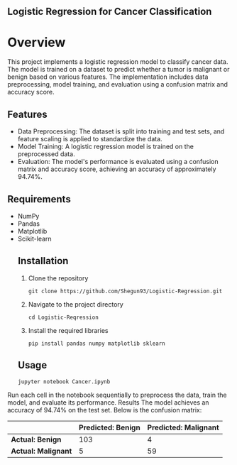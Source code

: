 ## Logistic Regression for Cancer Classification
# Overview
This project implements a logistic regression model to classify cancer data. The model is trained on a dataset to predict whether a tumor is malignant or benign based on various features. The implementation includes data preprocessing, model training, and evaluation using a confusion matrix and accuracy score.

## Features
- Data Preprocessing: The dataset is split into training and test sets, and feature scaling is applied to standardize the data.
- Model Training: A logistic regression model is trained on the preprocessed data.
- Evaluation: The model's performance is evaluated using a confusion matrix and accuracy score, achieving an accuracy of approximately 94.74%.
## Requirements
- NumPy
- Pandas
- Matplotlib
- Scikit-learn
  ## Installation
  1. Clone the repository
     ```
     git clone https://github.com/Shegun93/Logistic-Regression.git
     ```
  2. Navigate to the project directory
     ```
     cd Logistic-Reqression
     ```
  3. Install the required libraries
     ```
     pip install pandas numpy matplotlib sklearn
     ```
  ## Usage
  ```
  jupyter notebook Cancer.ipynb
  ```
Run each cell in the notebook sequentially to preprocess the data, train the model, and evaluate its performance.
Results
The model achieves an accuracy of 94.74% on the test set. Below is the confusion matrix:

|                | Predicted: Benign | Predicted: Malignant |
|----------------|-------------------|----------------------|
| **Actual: Benign**     | 103               | 4                    |
| **Actual: Malignant**  | 5                 | 59                   |
